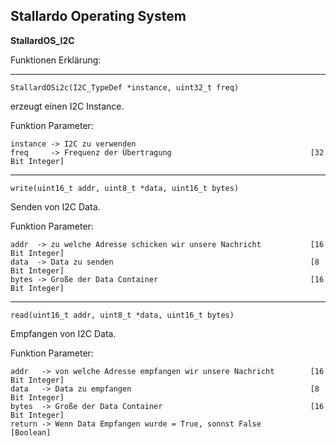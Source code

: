 ## **Stallardo Operating System**
**StallardOS_I2C**


Funktionen Erklärung:

___________________________________________________________________________________
```
StallardOSi2c(I2C_TypeDef *instance, uint32_t freq)
```
erzeugt einen I2C Instance.

Funktion Parameter:
```
instance -> I2C zu verwenden
freq     -> Frequenz der Übertragung                               [32 Bit Integer]
```


___________________________________________________________________________________
```
write(uint16_t addr, uint8_t *data, uint16_t bytes)
```

Senden von I2C Data.

Funktion Parameter:
```
addr  -> zu welche Adresse schicken wir unsere Nachricht           [16 Bit Integer]
data  -> Data zu senden                                            [8 Bit Integer]
bytes -> Große der Data Container                                  [16 Bit Integer]
```



___________________________________________________________________________________
```
read(uint16_t addr, uint8_t *data, uint16_t bytes)
```

Empfangen von I2C Data.

Funktion Parameter:
```
addr   -> von welche Adresse empfangen wir unsere Nachricht        [16 Bit Integer]
data   -> Data zu empfangen                                        [8 Bit Integer]
bytes  -> Große der Data Container                                 [16 Bit Integer]
return -> Wenn Data Empfangen wurde = True, sonnst False           [Boolean]
```